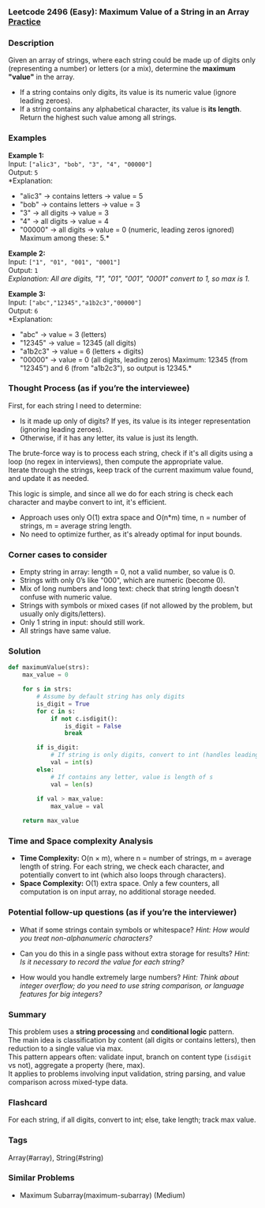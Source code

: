 ### Leetcode 2496 (Easy): Maximum Value of a String in an Array [Practice](https://leetcode.com/problems/maximum-value-of-a-string-in-an-array)

### Description  
Given an array of strings, where each string could be made up of digits only (representing a number) or letters (or a mix), determine the **maximum "value"** in the array.  
- If a string contains only digits, its value is its numeric value (ignore leading zeroes).
- If a string contains any alphabetical character, its value is **its length**.  
Return the highest such value among all strings.

### Examples  

**Example 1:**  
Input: `["alic3", "bob", "3", "4", "00000"]`  
Output: `5`  
*Explanation:  
- "alic3" → contains letters → value = 5  
- "bob" → contains letters → value = 3  
- "3" → all digits → value = 3  
- "4" → all digits → value = 4  
- "00000" → all digits → value = 0 (numeric, leading zeros ignored)
Maximum among these: 5.*

**Example 2:**  
Input: `["1", "01", "001", "0001"]`  
Output: `1`  
*Explanation: All are digits, "1", "01", "001", "0001" convert to 1, so max is 1.*

**Example 3:**  
Input: `["abc","12345","a1b2c3","00000"]`  
Output: `6`  
*Explanation:  
- "abc" → value = 3 (letters)  
- "12345" → value = 12345 (all digits)  
- "a1b2c3" → value = 6 (letters + digits)  
- "00000" → value = 0 (all digits, leading zeros)
Maximum: 12345 (from "12345") and 6 (from "a1b2c3"), so output is 12345.*

### Thought Process (as if you’re the interviewee)  
First, for each string I need to determine:  
- Is it made up only of digits? If yes, its value is its integer representation (ignoring leading zeroes).
- Otherwise, if it has any letter, its value is just its length.  

The brute-force way is to process each string, check if it's all digits using a loop (no regex in interviews), then compute the appropriate value.  
Iterate through the strings, keep track of the current maximum value found, and update it as needed.

This logic is simple, and since all we do for each string is check each character and maybe convert to int, it's efficient.

- Approach uses only O(1) extra space and O(n\*m) time, n = number of strings, m = average string length.
- No need to optimize further, as it's already optimal for input bounds.

### Corner cases to consider  
- Empty string in array: length = 0, not a valid number, so value is 0.
- Strings with only 0’s like "000", which are numeric (become 0).
- Mix of long numbers and long text: check that string length doesn't confuse with numeric value.
- Strings with symbols or mixed cases (if not allowed by the problem, but usually only digits/letters).
- Only 1 string in input: should still work.
- All strings have same value.

### Solution

```python
def maximumValue(strs):
    max_value = 0

    for s in strs:
        # Assume by default string has only digits
        is_digit = True
        for c in s:
            if not c.isdigit():
                is_digit = False
                break

        if is_digit:
            # If string is only digits, convert to int (handles leading zeroes)
            val = int(s)
        else:
            # If contains any letter, value is length of s
            val = len(s)
        
        if val > max_value:
            max_value = val

    return max_value
```

### Time and Space complexity Analysis  

- **Time Complexity:** O(n × m), where n = number of strings, m = average length of string. For each string, we check each character, and potentially convert to int (which also loops through characters).
- **Space Complexity:** O(1) extra space. Only a few counters, all computation is on input array, no additional storage needed.

### Potential follow-up questions (as if you’re the interviewer)  

- What if some strings contain symbols or whitespace?
  *Hint: How would you treat non-alphanumeric characters?*

- Can you do this in a single pass without extra storage for results?
  *Hint: Is it necessary to record the value for each string?*

- How would you handle extremely large numbers?
  *Hint: Think about integer overflow; do you need to use string comparison, or language features for big integers?*

### Summary
This problem uses a **string processing** and **conditional logic** pattern.  
The main idea is classification by content (all digits or contains letters), then reduction to a single value via max.  
This pattern appears often: validate input, branch on content type (`isdigit` vs not), aggregate a property (here, max).  
It applies to problems involving input validation, string parsing, and value comparison across mixed-type data.


### Flashcard
For each string, if all digits, convert to int; else, take length; track max value.

### Tags
Array(#array), String(#string)

### Similar Problems
- Maximum Subarray(maximum-subarray) (Medium)